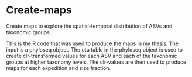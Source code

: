# Create-maps
Create maps to explore the spatial-temporal distribution of ASVs and taxonomic groups. 

This is the R code that was used to produce the maps in my thesis. The input is a phyloseq object. The otu table in the phyloseq object is used to create clr-transformed values for each ASV and each of the taxonomic groups at higher taxonomy levels. The clr-values are then used to produce maps for each expedition and size fraction. 
